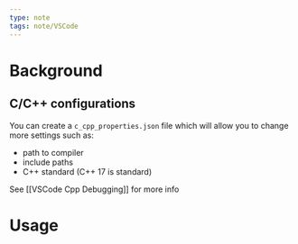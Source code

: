 ```yaml
---
type: note
tags: note/VSCode
---
```

# Background

## C/C++ configurations
You can create a `c_cpp_properties.json` file which will allow you to change more settings such as:
- path to compiler
- include paths
- C++ standard (C++ 17 is standard)

See [[VSCode Cpp Debugging]] for more info
# Usage